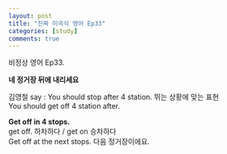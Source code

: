 ```yaml
---
layout: post
title: "진짜 미국식 영어 Ep33"
categories: [study]
comments: true
---
```


비정상 영어 Ep33.

<b>네 정거장 뒤에 내리세요</b>

김영철 say : You should stop after 4 station. 뛰는 상황에 맞는 표현 <br>
You should get off 4 station after.

<b>Get off in 4 stops.</b> <br>
get off. 하차하다 / get on 승차하다 <br> 
Get off at the next stops. 다음 정거장이에요.
